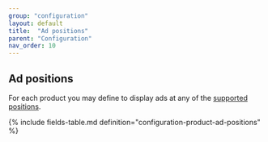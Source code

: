 ```yaml
---
group: "configuration"
layout: default
title:  "Ad positions"
parent: "Configuration"
nav_order: 10
---
```


## Ad positions

For each product you may define to display ads at any of the [supported positions](../information-design-templates/components-and-containers-ad.html).

{% include fields-table.md definition="configuration-product-ad-positions" %}

